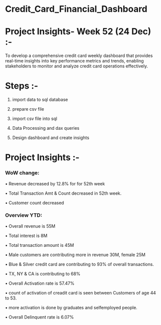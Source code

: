 # Credit_Card_Financial_Dashboard


# Project Insights- Week 52 (24 Dec) :-

To develop a comprehensive credit card weekly dashboard that provides real-time insights into key performance metrics and trends, enabling stakeholders to monitor and analyze credit card operations effectively.

# Steps :-

1. import data to sql database
 
2. prepare csv file
   
3. import csv file into sql

4. Data Processing and dax queries

5. Design dashboard and create insights

# Project Insights :-


### WoW change:

• Revenue decreased by 12.8% for for 52th week

• Total Transaction Amt & Count decreased in 52th week.

• Customer count decreased

### Overview YTD:

• Overall revenue is 55M

• Total interest is 8M

• Total transaction amount is 45M

• Male customers are contributing more in revenue 30M, female 25M

• Blue & Silver credit card are contributing to 93% of overall
transactions.

• TX, NY & CA is contributing to 68%

• Overall Activation rate is 57.47%

• count of activation of creadit card is seen between Customers of age 44 to 53.

• more activation is done by graduates and selfemployed people.

• Overall Delinquent rate is 6.07%
